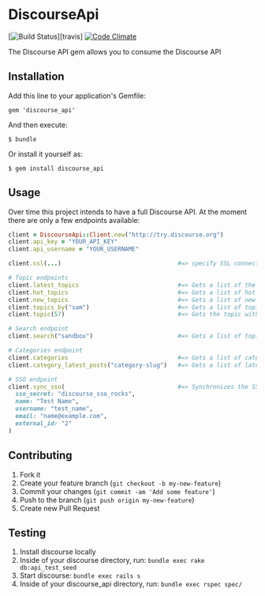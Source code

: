 # DiscourseApi

[![Build Status](https://travis-ci.org/discourse/discourse_api.pong?branch=master)][travis]
[![Code Climate](https://codeclimate.com/github/discourse/discourse_api.png)][codeclimate]

[codeclimate]: https://codeclimate.com/github/discourse/discourse_api

The Discourse API gem allows you to consume the Discourse API

## Installation

Add this line to your application's Gemfile:

    gem 'discourse_api'

And then execute:

    $ bundle

Or install it yourself as:

    $ gem install discourse_api

## Usage

Over time this project intends to have a full Discourse API. At the moment there are only a
few endpoints available:

```ruby
client = DiscourseApi::Client.new("http://try.discourse.org")
client.api_key = "YOUR_API_KEY"
client.api_username = "YOUR_USERNAME"

client.ssl(...)                                 #=> specify SSL connection settings if needed

# Topic endpoints
client.latest_topics                            #=> Gets a list of the latest topics
client.hot_topics                               #=> Gets a list of hot topics
client.new_topics                               #=> Gets a list of new topics
client.topics_by("sam")                         #=> Gets a list of topics created by user "sam"
client.topic(57)                                #=> Gets the topic with id 57

# Search endpoint
client.search("sandbox")                        #=> Gets a list of topics that match "sandbox"

# Categories endpoint
client.categories                               #=> Gets a list of categories
client.category_latest_posts("category-slug")   #=> Gets a list of latest posts in a category

# SSO endpoint
client.sync_sso(                                #=> Synchronizes the SSO record
  sso_secret: "discourse_sso_rocks",
  name: "Test Name",
  username: "test_name",
  email: "name@example.com",
  external_id: "2"
)
```


## Contributing

1. Fork it
2. Create your feature branch (`git checkout -b my-new-feature`)
3. Commit your changes (`git commit -am 'Add some feature'`)
4. Push to the branch (`git push origin my-new-feature`)
5. Create new Pull Request

## Testing

1. Install discourse locally
2. Inside of your discourse directory, run: `bundle exec rake db:api_test_seed`
3. Start discourse: `bundle exec rails s`
4. Inside of your discourse_api directory, run: `bundle exec rspec spec/`
